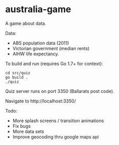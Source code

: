 # australia-game
A game about data.

Data:
* ABS population data (2011)
* Victorian government (median rents)
* AIHW life expectancy.

To build and run (requires Go 1.7+ for context):
```
cd src/quiz
go build .
./quiz
```

Quiz server runs on port 3350 (Ballarats post code).

Navigate to http://localhost:3350/ 

Todo: 
* More splash screens / transition animations
* Fix bugs
* More data sets
* Improve geocoding thru google maps api
